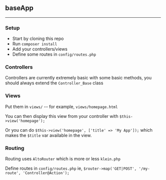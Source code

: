 ## baseApp
---

### Setup

 - Start by cloning this repo
 - Run `composer install`
 - Add  your controllers/views
 - Define some routes in `config/routes.php`

 ### Controllers

 Controllers are currently extremely basic with some basic methods, you should always extend the `Controller_Base` class

 ### Views

 Put them in `views/` -- for example, `views/homepage.html`
 
 You can then display this view from your controller with `$this->view('homepage');`

 Or you can do `$this->view('homepage', ['title' => 'My App']);` which makes the `$title` var available in the view.

 ### Routing

 Routing uses `AltoRouter` which is more or less `klein.php` 

 Define routes in `config/routes.php` ie, `$router->map('GET|POST', '/my-route', 'Controller@Action');`
